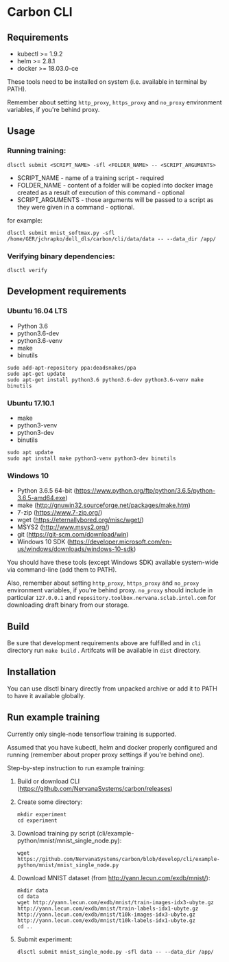 # Carbon CLI

## Requirements

* kubectl >= 1.9.2
* helm >= 2.8.1
* docker >= 18.03.0-ce

These tools need to be installed on system (i.e. available in terminal by PATH).

Remember about setting `http_proxy`, `https_proxy` and `no_proxy` environment variables, if you're behind
proxy.

## Usage

### Running training:

`dlsctl submit <SCRIPT_NAME> -sfl <FOLDER_NAME> -- <SCRIPT_ARGUMENTS>`

* SCRIPT_NAME - name of a training script - required
* FOLDER_NAME - content of a folder will be copied into docker image created as a result of execution of this command - optional
* SCRIPT_ARGUMENTS - those arguments will be passed to a script as they were given in a command - optional.


for example:

`dlsctl submit mnist_softmax.py -sfl /home/GER/jchrapko/dell_dls/carbon/cli/data/data -- --data_dir /app/`

### Verifying binary dependencies:

`dlsctl verify`


## Development requirements

### Ubuntu 16.04 LTS

* Python 3.6
* python3.6-dev 
* python3.6-venv
* make
* binutils

```
sudo add-apt-repository ppa:deadsnakes/ppa
sudo apt-get update
sudo apt-get install python3.6 python3.6-dev python3.6-venv make binutils
```

### Ubuntu 17.10.1

* make
* python3-venv
* python3-dev
* binutils

```
sudo apt update
sudo apt install make python3-venv python3-dev binutils
```


### Windows 10
* Python 3.6.5 64-bit (https://www.python.org/ftp/python/3.6.5/python-3.6.5-amd64.exe)
* make (http://gnuwin32.sourceforge.net/packages/make.htm)
* 7-zip (https://www.7-zip.org/)
* wget (https://eternallybored.org/misc/wget/)
* MSYS2 (http://www.msys2.org/)
* git (https://git-scm.com/download/win)
* Windows 10 SDK (https://developer.microsoft.com/en-us/windows/downloads/windows-10-sdk)

You should have these tools (except Windows SDK) available system-wide via command-line (add them to PATH).

Also, remember about setting `http_proxy`, `https_proxy` and `no_proxy` environment variables, if you're behind
proxy. `no_proxy` should include in particular `127.0.0.1` and `repository.toolbox.nervana.sclab.intel.com` for 
downloading draft binary from our storage.


## Build
Be sure that development requirements above are fulfilled and in `cli` directory run `make build` . Artifcats 
will be available in `dist` directory.

## Installation
You can use dlsctl binary directly from unpacked archive or add it to PATH to have it available globally.

## Run example training
Currently only single-node tensorflow training is supported. 

Assumed that you have kubectl, helm and docker properly configured and running (remember about proper proxy settings
if you're behind one).

Step-by-step instruction to run example training:

1. Build or download CLI (https://github.com/NervanaSystems/carbon/releases)

1. Create some directory:
    ```
    mkdir experiment
    cd experiment
    ```
1. Download training py script (cli/example-python/mnist/mnist_single_node.py):
    ```
    wget https://github.com/NervanaSystems/carbon/blob/develop/cli/example-python/mnist/mnist_single_node.py
    ```
1. Download MNIST dataset (from http://yann.lecun.com/exdb/mnist/):
    ```
    mkdir data
    cd data
    wget http://yann.lecun.com/exdb/mnist/train-images-idx3-ubyte.gz http://yann.lecun.com/exdb/mnist/train-labels-idx1-ubyte.gz http://yann.lecun.com/exdb/mnist/t10k-images-idx3-ubyte.gz http://yann.lecun.com/exdb/mnist/t10k-labels-idx1-ubyte.gz
    cd ..
    ```
1. Submit experiment:
    ```
    dlsctl submit mnist_single_node.py -sfl data -- --data_dir /app/
    ```